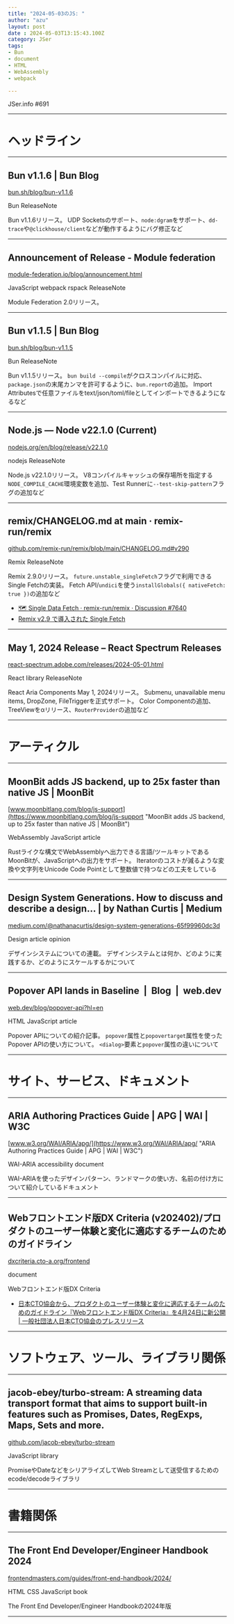 ```yaml
---
title: "2024-05-03のJS: "
author: "azu"
layout: post
date : 2024-05-03T13:15:43.100Z
category: JSer
tags:
- Bun
- document
- HTML
- WebAssembly
- webpack

---
```


JSer.info #691

----

<h1 class="site-genre">ヘッドライン</h1>

----

## Bun v1.1.6 | Bun Blog
[bun.sh/blog/bun-v1.1.6](https://bun.sh/blog/bun-v1.1.6 "Bun v1.1.6 | Bun Blog")
<p class="jser-tags jser-tag-icon"><span class="jser-tag">Bun</span> <span class="jser-tag">ReleaseNote</span></p>

Bun v1.1.6リリース。
UDP Socketsのサポート、`node:dgram`をサポート、`dd-trace`や`@clickhouse/client`などが動作するようにバグ修正など


----

## Announcement of Release - Module federation
[module-federation.io/blog/announcement.html](https://module-federation.io/blog/announcement.html "Announcement of Release - Module federation")
<p class="jser-tags jser-tag-icon"><span class="jser-tag">JavaScript</span> <span class="jser-tag">webpack</span> <span class="jser-tag">rspack</span> <span class="jser-tag">ReleaseNote</span></p>

Module Federation 2.0リリース。


----

## Bun v1.1.5 | Bun Blog
[bun.sh/blog/bun-v1.1.5](https://bun.sh/blog/bun-v1.1.5 "Bun v1.1.5 | Bun Blog")
<p class="jser-tags jser-tag-icon"><span class="jser-tag">Bun</span> <span class="jser-tag">ReleaseNote</span></p>

Bun v1.1.5リリース。
`bun build --compile`がクロスコンパイルに対応、`package.json`の末尾カンマを許可するように、`bun.report`の追加。
Import Attributesで任意ファイルをtext/json/toml/fileとしてインポートできるようになるなど


----

## Node.js — Node v22.1.0 (Current)
[nodejs.org/en/blog/release/v22.1.0](https://nodejs.org/en/blog/release/v22.1.0 "Node.js — Node v22.1.0 (Current)")
<p class="jser-tags jser-tag-icon"><span class="jser-tag">nodejs</span> <span class="jser-tag">ReleaseNote</span></p>

Node.js v22.1.0リリース。
V8コンパイルキャッシュの保存場所を指定する`NODE_COMPILE_CACHE`環境変数を追加、Test Runnerに`--test-skip-pattern`フラグの追加など


----

## remix/CHANGELOG.md at main · remix-run/remix
[github.com/remix-run/remix/blob/main/CHANGELOG.md#v290](https://github.com/remix-run/remix/blob/main/CHANGELOG.md#v290 "remix/CHANGELOG.md at main · remix-run/remix")
<p class="jser-tags jser-tag-icon"><span class="jser-tag">Remix</span> <span class="jser-tag">ReleaseNote</span></p>

Remix 2.9.0リリース。
`future.unstable_singleFetch`フラグで利用できるSingle Fetchの実装。
Fetch API/`undici`を使う`installGlobals({ nativeFetch: true })`の追加など

- [🗺️ Single Data Fetch · remix-run/remix · Discussion #7640](https://github.com/remix-run/remix/discussions/7640 "🗺️ Single Data Fetch · remix-run/remix · Discussion #7640")
- [Remix v2.9 で導入された Single Fetch](https://azukiazusa.dev/blog/single-fetch-in-remix/ "Remix v2.9 で導入された Single Fetch")

----

## May 1, 2024 Release – React Spectrum Releases
[react-spectrum.adobe.com/releases/2024-05-01.html](https://react-spectrum.adobe.com/releases/2024-05-01.html "May 1, 2024 Release – React Spectrum Releases")
<p class="jser-tags jser-tag-icon"><span class="jser-tag">React</span> <span class="jser-tag">library</span> <span class="jser-tag">ReleaseNote</span></p>

React Aria Components May 1, 2024リリース。
Submenu, unavailable menu items, DropZone, FileTriggerを正式サポート。
Color Componentの追加、TreeViewをαリリース、`RouterProvider`の追加など


----
<h1 class="site-genre">アーティクル</h1>

----

## MoonBit adds JS backend, up to 25x faster than native JS | MoonBit
[www.moonbitlang.com/blog/js-support](https://www.moonbitlang.com/blog/js-support "MoonBit adds JS backend, up to 25x faster than native JS | MoonBit")
<p class="jser-tags jser-tag-icon"><span class="jser-tag">WebAssembly</span> <span class="jser-tag">JavaScript</span> <span class="jser-tag">article</span></p>

Rustライクな構文でWebAssemblyへ出力できる言語/ツールキットであるMoonBitが、JavaScriptへの出力をサポート。
Iteratorのコストが減るような変換や文字列をUnicode Code Pointとして整数値で持つなどの工夫をしている


----

## Design System Generations. How to discuss and describe a design… | by Nathan Curtis | Medium
[medium.com/@nathanacurtis/design-system-generations-65f99960dc3d](https://medium.com/@nathanacurtis/design-system-generations-65f99960dc3d "Design System Generations. How to discuss and describe a design… | by Nathan Curtis | Medium")
<p class="jser-tags jser-tag-icon"><span class="jser-tag">Design</span> <span class="jser-tag">article</span> <span class="jser-tag">opinion</span></p>

デザインシステムについての連載。
デザインシステムとは何か、どのように実践するか、どのようにスケールするかについて


----

## Popover API lands in Baseline  |  Blog  |  web.dev
[web.dev/blog/popover-api?hl&#x3D;en](https://web.dev/blog/popover-api?hl=en "Popover API lands in Baseline  |  Blog  |  web.dev")
<p class="jser-tags jser-tag-icon"><span class="jser-tag">HTML</span> <span class="jser-tag">JavaScript</span> <span class="jser-tag">article</span></p>

Popover APIについての紹介記事。
`popover`属性と`popovertarget`属性を使ったPopover APIの使い方について。
`<dialog>`要素と`popover`属性の違いについて


----
<h1 class="site-genre">サイト、サービス、ドキュメント</h1>

----

## ARIA Authoring Practices Guide | APG | WAI | W3C
[www.w3.org/WAI/ARIA/apg/](https://www.w3.org/WAI/ARIA/apg/ "ARIA Authoring Practices Guide | APG | WAI | W3C")
<p class="jser-tags jser-tag-icon"><span class="jser-tag">WAI-ARIA</span> <span class="jser-tag">accessibility</span> <span class="jser-tag">document</span></p>

WAI-ARIAを使ったデザインパターン、ランドマークの使い方、名前の付け方について紹介しているドキュメント


----

## Webフロントエンド版DX Criteria (v202402)/プロダクトのユーザー体験と変化に適応するチームのためのガイドライン
[dxcriteria.cto-a.org/frontend](https://dxcriteria.cto-a.org/frontend "Webフロントエンド版DX Criteria (v202402)/プロダクトのユーザー体験と変化に適応するチームのためのガイドライン")
<p class="jser-tags jser-tag-icon"><span class="jser-tag">document</span></p>

Webフロントエンド版DX Criteria

- [日本CTO協会から、プロダクトのユーザー体験と変化に適応するチームのためのガイドライン『Webフロントエンド版DX Criteria』を4月24日に新公開 | 一般社団法人日本CTO協会のプレスリリース](https://prtimes.jp/main/html/rd/p/000000024.000081310.html "日本CTO協会から、プロダクトのユーザー体験と変化に適応するチームのためのガイドライン『Webフロントエンド版DX Criteria』を4月24日に新公開 | 一般社団法人日本CTO協会のプレスリリース")

----
<h1 class="site-genre">ソフトウェア、ツール、ライブラリ関係</h1>

----

## jacob-ebey/turbo-stream: A streaming data transport format that aims to support built-in features such as Promises, Dates, RegExps, Maps, Sets and more.
[github.com/jacob-ebey/turbo-stream](https://github.com/jacob-ebey/turbo-stream "jacob-ebey/turbo-stream: A streaming data transport format that aims to support built-in features such as Promises, Dates, RegExps, Maps, Sets and more.")
<p class="jser-tags jser-tag-icon"><span class="jser-tag">JavaScript</span> <span class="jser-tag">library</span></p>

PromiseやDateなどをシリアライズしてWeb Streamとして送受信するためのecode/decodeライブラリ


----
<h1 class="site-genre">書籍関係</h1>

----

## The Front End Developer/Engineer Handbook 2024
[frontendmasters.com/guides/front-end-handbook/2024/](https://frontendmasters.com/guides/front-end-handbook/2024/ "The Front End Developer/Engineer Handbook 2024")
<p class="jser-tags jser-tag-icon"><span class="jser-tag">HTML</span> <span class="jser-tag">CSS</span> <span class="jser-tag">JavaScript</span> <span class="jser-tag">book</span></p>

The Front End Developer/Engineer Handbookの2024年版


----
